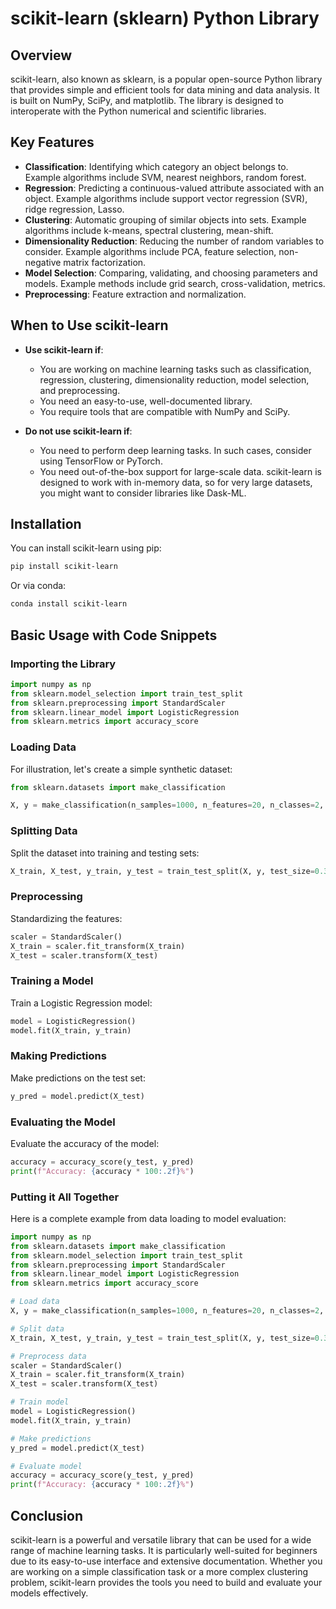 # scikit-learn (sklearn) Python Library

## Overview

scikit-learn, also known as sklearn, is a popular open-source Python library that provides simple and efficient tools for data mining and data analysis. It is built on NumPy, SciPy, and matplotlib. The library is designed to interoperate with the Python numerical and scientific libraries.

## Key Features

- **Classification**: Identifying which category an object belongs to. Example algorithms include SVM, nearest neighbors, random forest.
- **Regression**: Predicting a continuous-valued attribute associated with an object. Example algorithms include support vector regression (SVR), ridge regression, Lasso.
- **Clustering**: Automatic grouping of similar objects into sets. Example algorithms include k-means, spectral clustering, mean-shift.
- **Dimensionality Reduction**: Reducing the number of random variables to consider. Example algorithms include PCA, feature selection, non-negative matrix factorization.
- **Model Selection**: Comparing, validating, and choosing parameters and models. Example methods include grid search, cross-validation, metrics.
- **Preprocessing**: Feature extraction and normalization.

## When to Use scikit-learn

- **Use scikit-learn if**:
  - You are working on machine learning tasks such as classification, regression, clustering, dimensionality reduction, model selection, and preprocessing.
  - You need an easy-to-use, well-documented library.
  - You require tools that are compatible with NumPy and SciPy.

- **Do not use scikit-learn if**:
  - You need to perform deep learning tasks. In such cases, consider using TensorFlow or PyTorch.
  - You need out-of-the-box support for large-scale data. scikit-learn is designed to work with in-memory data, so for very large datasets, you might want to consider libraries like Dask-ML.

## Installation

You can install scikit-learn using pip:

```bash
pip install scikit-learn
```

Or via conda:

```bash
conda install scikit-learn
```

## Basic Usage with Code Snippets

### Importing the Library

```python
import numpy as np
from sklearn.model_selection import train_test_split
from sklearn.preprocessing import StandardScaler
from sklearn.linear_model import LogisticRegression
from sklearn.metrics import accuracy_score
```

### Loading Data

For illustration, let's create a simple synthetic dataset:

```python
from sklearn.datasets import make_classification

X, y = make_classification(n_samples=1000, n_features=20, n_classes=2, random_state=42)
```

### Splitting Data

Split the dataset into training and testing sets:

```python
X_train, X_test, y_train, y_test = train_test_split(X, y, test_size=0.3, random_state=42)
```

### Preprocessing

Standardizing the features:

```python
scaler = StandardScaler()
X_train = scaler.fit_transform(X_train)
X_test = scaler.transform(X_test)
```

### Training a Model

Train a Logistic Regression model:

```python
model = LogisticRegression()
model.fit(X_train, y_train)
```

### Making Predictions

Make predictions on the test set:

```python
y_pred = model.predict(X_test)
```

### Evaluating the Model

Evaluate the accuracy of the model:

```python
accuracy = accuracy_score(y_test, y_pred)
print(f"Accuracy: {accuracy * 100:.2f}%")
```

### Putting it All Together

Here is a complete example from data loading to model evaluation:

```python
import numpy as np
from sklearn.datasets import make_classification
from sklearn.model_selection import train_test_split
from sklearn.preprocessing import StandardScaler
from sklearn.linear_model import LogisticRegression
from sklearn.metrics import accuracy_score

# Load data
X, y = make_classification(n_samples=1000, n_features=20, n_classes=2, random_state=42)

# Split data
X_train, X_test, y_train, y_test = train_test_split(X, y, test_size=0.3, random_state=42)

# Preprocess data
scaler = StandardScaler()
X_train = scaler.fit_transform(X_train)
X_test = scaler.transform(X_test)

# Train model
model = LogisticRegression()
model.fit(X_train, y_train)

# Make predictions
y_pred = model.predict(X_test)

# Evaluate model
accuracy = accuracy_score(y_test, y_pred)
print(f"Accuracy: {accuracy * 100:.2f}%")
```

## Conclusion

scikit-learn is a powerful and versatile library that can be used for a wide range of machine learning tasks. It is particularly well-suited for beginners due to its easy-to-use interface and extensive documentation. Whether you are working on a simple classification task or a more complex clustering problem, scikit-learn provides the tools you need to build and evaluate your models effectively.